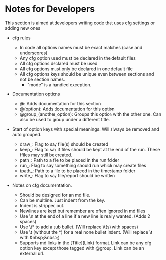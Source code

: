  # <a name="notes"></a> Notes for Developers
<!-- Copied from spinn_utilities/configs/notes.md -->
This section is aimed at developers writing code that uses cfg settings or adding new ones
* cfg rules
  * In code all options names must be exact matches (case and underscores)
  * Any cfg option used must be declared in the default files
  * All cfg options declared must be used
  * All cfg options must only be declared in one default file
  * All cfg options keys should be unique even between sections and not be section names.
    * "mode" is a handled exception.
* Documentation options
  * @: Adds documentation for this section
  * @(option): Adds documentation for this option
  * @group_(another_option): Groups this option with the other one. Can also be used to group under a different title.

* Start of option keys with special meanings. Will always be removed and auto grouped.
  * draw_: Flag to say file(s) should be created
  * keep_: Flag to say if files should be kept at the end of the run. These ffiles may still be created.
  * path_: Path to a file to be placed in the run folder
  * run_: Flag to say something should run which may create files
  * tpath_: Path to a file to be placed in the timestamp folder
  * write_: Flag to say file/report should be written

* Notes on cfg documentation.
  * Should be designed for an md file.
  * Can be multline. Just indent from the key.
  * Indent is stripped out.
  * Newlines are kept but remember are often ignored in md files
  * Use \n at the end of a line if a new line is really wanted. (Adds 2 spaces)
  * Use \t* to add a sub bullet. (Will replace \t(s) with spaces)
  * Use \t (without the *) for a real none bullet indent. (Will replace \t with \&nbsp;\&nbsp;)
  * Supports md links in the \[Title\]\(Link\) format. 
      Link can be any cfg option key except those tagged with @group.
      Link can be an external url.

